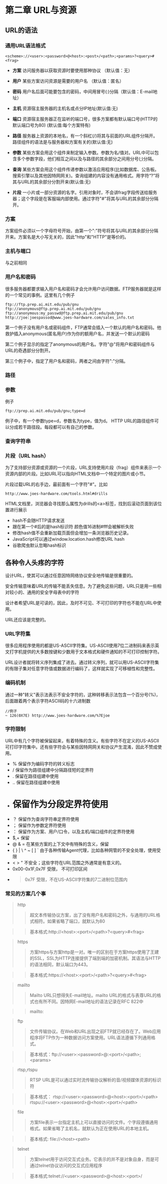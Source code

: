 # 第二章 URL与资源


## URL的语法


### 通用URL语法格式

	<scheme>://<user>:<password>@<host>:<post>/<path>;<params>?<query>#<frag>


* **方案** 访问服务器以获取资源时要使用那种协议    （默认值：无）

* **用户** 某些方案访问资源是需要的用户名 （默认值：匿名）

* **密码** 用户名后面可能要包含的密码，中间用冒号(:)分隔（默认值：E-mail地址）

* **主机** 资源宿主服务器的主机名或点分IP地址(默认值:无)

* **端口** 资源宿主服务器正在监听的端口号，很多方案都有默认端口号(HTTP的默认端口号为80) (默认值:每个方案特有) 

* **路径** 服务器上资源的本地名，有一个斜杠(/)将其与前面的URL组件分隔开。路径组件的语法是与服务器和方案有关的(默认值:无)

* **参数** 某些方案会用这个组件来制定输入参数。参数为名/值对。URL中可以包含多个参数字段，他们相互之间以及与路径的其余部分之间用分号(;)分隔。

* **查询** 某些方案会用这个组件传递参数以激活应用程序(比如数据库、公告板。搜索引擎以及其他因特网网关)。查询组建的内容没有通用格式。用字符“?”将其与URL的其余部分分割开来(默认值:无)

* **片段** 一小片或一部分资源的名字。引用对象时，不会讲frag字段传送给服务器；这个字段是在客服端内部使用。通过字符"#"将其与URL的其余部分分隔开。


### 方案

方案组件必须以一个字母符号开始，由第一个":"符号将其与URL的其余部分分隔开来。方案名是大小写无关的，因此"http"和"HTTP"是等价的。


### 主机与端口
与之前相同

### 用户名和密码

很多服务器都要求输入用户名和密码才会允许用户访问数据。FTP服务器就是这样的一个常见的事例。这里有几个例子

	ftp://ftp.prep.ai.mit.edu/pub/gnu
	ftp://anonymous@ftp.prep.ai.mit.edu/pub/gnu
	ftp://anonymous:my_passwd@ftp.prep.ai.mit.edu/pub/gnu
	http://joe:joespassod@www.joes-hardware.com/sales_info.txt

第一个例子没有用户名或密码组件，FTP通常会插入一个默认的用户名和密码。他救护插入anonymous(匿名用户)作为你的额用户名，并发送一个默认的密码

第二个例子显示的指定了anonymous的用户名。字符"@"将用户和密码组件与URL的奇遇部分分割开。

第三个例子中，指定了用户名和密码，两者之间由字符":"分隔。

### 路径

### 参数

例子

	ftp://prep.ai.mit.edu/pub/gnu;type=d

例子中，有一个参数type=d，参数名为type，值为d。
HTTP URL的路径组件可以分成若干路径段。每段都可以有自己的参数。

### 查询字符串

### 片段（URL hash）

为了支持部分资源或资源的一个片段，URL支持使用片段（frag）组件来表示一个资源内部的片段。比如URL可以指向HTML文档中一个特定的图片或小节。

片段过载URL的右手边，最前面有一个字符"#"。比如

	http://www.joes-hardware.com/tools.html#drills


HTML文档里，浏览器会寻找那么属性为drills的<a\>标签，找到后滚动页面到该位置进行展示

* hash不会随HTTP请求发送 
* 跟在第一个#后的是hash标识符  颜色值16进制#fff会被解析失败
* 修改hash值不会重新加载页面但会增加一条浏览器历史记录。
* JavaScript可以通过window.location.hash修改URL hash
* 谷歌爬虫默认忽略hash标识

## 各种令人头疼的字符

设计URL，使其可以通过任意因特网络协议安全地传输是很重要的。

安全传输意味着URL的传输不能丢失信息。为了避免这些问题，URL只是用一些相对较小的、通用的安全字母表中的字符

设计者希望URL是可读的，因此，及时不可见、不可打印的字符也不能在URL中使用。

URL还应该是完整的。

### URL字符集
很多应用程序使用的都是US-ASCII字符集。US-ASCII使用7位二进制码来表示英文打字机提供的大多数按键和少数用于文本格式和硬件通知的不可打印控制字符。

URL设计者就将转义序列集成了进去。通过转义序列，就可以用US-ASCII字符集的有限子集对任意字符值或数据进行编码了，这样就实现了可移植性和完整性。

### 编码机制

通过一种"转义"表示法表示不安全字符的，这种转移表示法包含一个百分号(%)，后面跟着两个表示字符ASCII码的十六进制数

	//例子
	~ 126(0X7E) http://www.joes-hardware.com/%7Ejoe


### 字符限制

URL中有几个字符被保留起来，有着特殊的含义。有些字符不在定义的US-ASCII可打印字符集中。还有些字符会与某些因特网网关和协议产生混淆，因此不赞成使用。

* % 保留作为编码字符的转义标志
* / 保留作为路径组建中分隔路径短的定界符
* . 保留在路径组建中使用
* .. 保留在路径组建中使用
* # 保留作为分段定界符使用
* ？ 保留作为查询字符串定界符使用
* ； 保留作为参数定界符使用
* ： 保留作为方案、用户/口令，以及主机/端口组件的定界符使用
* $,+ 保留
* @ & = 在某些方案的上下文中有特殊的含义，保留
* { } | \ ^ ~ [ ] ` 由于各种传输Agent代理，比如各种网管的不安全处理，使用受限
* < > " 不安全；这些字符在URL范围之外通常是有意义的。 
* 0x00-0x1F,0x7F 受限， 不可打印区间
* >0x7F 受限，不在US-ASCII字符集的7二进制位范围内



### 常见的方案几个事


>http
>> 超文本传输协议方案，出了没有用户名和密码之外，与通用的URL格式相符。如果省略了端口，就默认为80

>>基本格式:http://<host\>:<port\>/<path\>?<query\>#<frag\>

>https 
>>方案https与方案http是一对。唯一的区别在于方案https使用了王建的SSL，SSL为HTTP连接提供了端到端的加密机制。其语法与HTTP的语法相同，默认端口为443。

>>基本格式:https://<host\>:<port\>/<path\>?<query\>#<frag\>

>mailto
>> Mailto URL只想得失E-mail地址。mailto URL的格式与表尊URL的格式也有所不同。因特网E-mail地址的语法记录在RFC 822中

>>mailto:<RFC-822-addr-spec>


>ftp
>>文件传输协议。在Web和URL出现之前FTP就已经存在了。Web应用程序将FTP作为一种数据访问方案使用。URL语法遵循下列通用格式。

>>基本格式：ftp://<user\>:<password\>@<host>:<port\>/<path\>;<params\>

>rtsp,rtspu
>>RTSP URL是可以通过实时流传输协议解析的音/视频媒体资源的标识符

>>基本格式：
>rtsp://<user\>:<password\>@<host\>:<port\>/<path\>
>rtspu://<user\>:<password\>@<host\>:<port\>/<path\>

>file
>>方案file表示一台指定主机上可以直接访问的文件。个字段遵循通用格式。如果省略了主机名，就默认为正在使用URL的本地主机。

>>基本格式: file://<host\><path\>

>telnet
>>方案telnet用于访问交互式业务。它表示的并不是对象自身，而是可通过telnet协议访问的交互式应用程序

>>基本格式:telnet://<user\>:<password\>@<host\>:<port\>/













